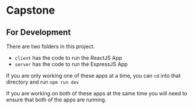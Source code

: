 # Capstone

## For Development

There are two folders in this project.
- `client` has the code to run the ReactJS App
- `server` has the code to run the ExpressJS App

If you are only working one of these apps at a time, you can `cd` into that directory and run `npm run dev`

If you are working on both of these apps at the same time you will need to ensure that both of the apps are running.